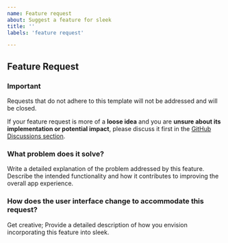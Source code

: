 ```yaml
---
name: Feature request
about: Suggest a feature for sleek
title: ''
labels: 'feature request'

---
```


## Feature Request

### Important ###
Requests that do not adhere to this template will not be addressed and will be closed.

If your feature request is more of a **loose idea** and you are **unsure about its implementation or potential impact**, please discuss it first in the [GitHub Discussions section](https://github.com/ransome1/sleek/discussions).

### What problem does it solve? ###
Write a detailed explanation of the problem addressed by this feature. Describe the intended functionality and how it contributes to improving the overall app experience.

### How does the user interface change to accommodate this request? ###
Get creative; Provide a detailed description of how you envision incorporating this feature into sleek.